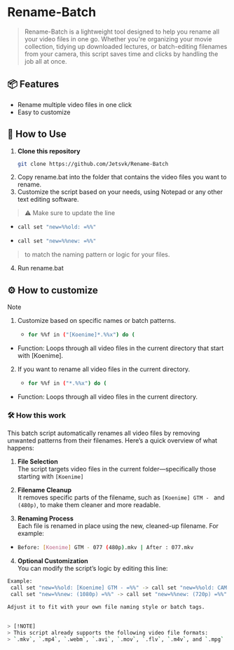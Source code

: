 # Rename-Batch
> Rename-Batch is a lightweight tool designed to help you rename all your video files in one go. Whether you're organizing your movie collection, tidying up downloaded lectures, or batch-editing filenames from your camera, this script saves time and clicks by handling the job all at once.


## 📦 Features

- Rename multiple video files in one click
- Easy to customize

## 🚀 How to Use

1. **Clone this repository**  
   ```bash
   git clone https://github.com/Jetsvk/Rename-Batch

2. Copy rename.bat into the folder that contains the video files you want to rename.
3. Customize the script based on your needs, using Notepad or any other text editing software.

> ⚠️ Make sure to update the line

 - ```bash
   call set "new=%%old: =%%"
 - ```bash
   call set "new=%%new: =%%"

> to match the naming pattern or logic for your files.
4. Run rename.bat

## ⚙️ How to customize
> [!NOTE]

1. Customize based on specific names or batch patterns.
   - ```bash
     for %%f in ("[Koenime]*.%%x") do (
- Function: Loops through all video files in the current directory that start with [Koenime].
  
2. If you want to rename all video files in the current directory.
   - ```bash
     for %%f in ("*.%%x") do (
- Function: Loops through all video files in the current directory.

### 🛠️ How this work
This batch script automatically renames all video files by removing unwanted patterns from their filenames. Here’s a quick overview of what happens:

1. **File Selection**  
   The script targets video files in the current folder—specifically those starting with `[Koenime]`

2. **Filename Cleanup**  
   It removes specific parts of the filename, such as `[Koenime] GTM - ` and `(480p)`, to make them cleaner and more readable.

3. **Renaming Process**  
   Each file is renamed in place using the new, cleaned-up filename. For example:
- ```bash
  Before: [Koenime] GTM - 077 (480p).mkv | After : 077.mkv
  
4. **Optional Customization**  
   You can modify the script’s logic by editing this line:
```bash
Example: 
 call set "new=%%old: [Koenime] GTM - =%%" -> call set "new=%%old: CAM - =%%"
 call set "new=%%new: (1080p) =%%" -> call set "new=%%new: (720p) =%%"

Adjust it to fit with your own file naming style or batch tags.
  
  
> [!NOTE]
> This script already supports the following video file formats:  
> `.mkv`, `.mp4`, `.webm`, `.avi`, `.mov`, `.flv`, `.m4v`, and `.mpg`
